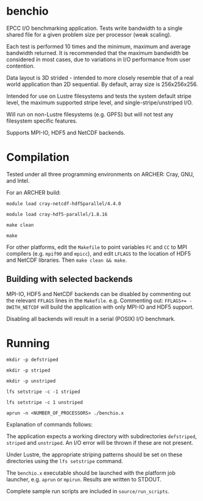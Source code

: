 # benchio
EPCC I/O benchmarking application. Tests write bandwidth to a single shared
file for a given problem size per processor (weak scaling).

Each test is performed 10 times and the minimum, maximum and average bandwidth
returned. It is recommended that the maximum bandwidth be considered in most
cases, due to variations in I/O performance from user contention.

Data layout is 3D strided - intended to more closely resemble that of a real
world application than 2D sequential. By default, array size is 256x256x256.

Intended for use on Lustre filesystems and tests the system default stripe
level, the maximum supported stripe level, and single-stripe/unstriped I/O.

Will run on non-Lustre filesystems (e.g. GPFS) but will not test any filesystem
specific features.

Supports MPI-IO, HDF5 and NetCDF backends.

# Compilation

Tested under all three programming environments on ARCHER: Cray, GNU, and Intel.

For an ARCHER build:

`module load cray-netcdf-hdf5parallel/4.4.0`

`module load cray-hdf5-parallel/1.8.16`  

`make clean`

`make`

For other platforms, edit the `Makefile` to point variables `FC` and `CC` to
MPI compilers (e.g. `mpif90` and `mpicc`), and edit `LFLAGS` to the location of
HDF5 and NetCDF libraries. Then `make clean && make`.

## Building with selected backends

MPI-IO, HDF5 and NetCDF backends can be disabled by commenting out the relevant
`FFLAGS` lines in the `Makefile`. e.g. Commenting out: `FFLAGS+= -DWITH_NETCDF`
will build the application with only MPI-IO and HDF5 support.

Disabling all backends will result in a serial (POSIX) I/O benchmark.

# Running

`mkdir -p defstriped`

`mkdir -p striped`

`mkdir -p unstriped`

`lfs setstripe -c -1 striped`

`lfs setstripe -c 1 unstriped`

`aprun -n <NUMBER_OF_PROCESSORS> ./benchio.x`

Explanation of commands follows:

The application expects a working directory with subdirectories `defstriped`,
`striped` and `unstriped`. An I/O error will be thrown if these are not present.

Under Lustre, the appropriate striping patterns should be set on these
directories using the `lfs setstripe` command.

The `benchio.x` executable should be launched with the platform job launcher,
e.g. `aprun` or `mpirun`. Results are written to STDOUT.

Complete sample run scripts are included in `source/run_scripts`.

